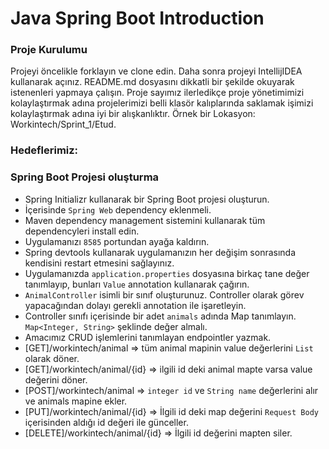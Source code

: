 #  Java Spring Boot Introduction

### Proje Kurulumu

Projeyi öncelikle forklayın ve clone edin.
Daha sonra projeyi IntellijIDEA kullanarak açınız. README.md dosyasını dikkatli bir şekilde okuyarak istenenleri yapmaya çalışın.
Proje sayımız ilerledikçe proje yönetimimizi kolaylaştırmak adına projelerimizi belli klasör kalıplarında saklamak işimizi kolaylaştırmak adına iyi bir alışkanlıktır.
Örnek bir Lokasyon: Workintech/Sprint_1/Etud.

### Hedeflerimiz:

### Spring Boot Projesi oluşturma

 * Spring Initializr kullanarak bir Spring Boot projesi oluşturun.
 * İçerisinde ```Spring Web``` dependency eklenmeli.
 * Maven dependency management sistemini kullanarak tüm dependencyleri install edin.
 * Uygulamanızı  ```8585``` portundan ayağa kaldırın.
 * Spring devtools kullanarak uygulamanızın her değişim sonrasında kendisini restart etmesini sağlayınız.
 * Uygulamanızda ```application.properties``` dosyasına birkaç tane değer tanımlayıp, bunları ```Value``` annotation kullanarak çağırın.
 * ```AnimalController``` isimli bir sınıf oluşturunuz. Controller olarak görev yapacağından dolayı gerekli annotation ile işaretleyin.
 * Controller sınıfı içerisinde bir adet ```animals``` adında Map tanımlayın. ```Map<Integer, String>``` şeklinde değer almalı.
 * Amacımız CRUD işlemlerini tanımlayan endpointler yazmak. 
 * [GET]/workintech/animal => tüm animal mapinin value değerlerini ```List``` olarak döner.
 * [GET]/workintech/animal/{id} => ilgili id deki animal mapte varsa value değerini döner.
 * [POST]/workintech/animal => ```integer id``` ve ```String name``` değerlerini alır ve animals mapine ekler.
 * [PUT]/workintech/animal/{id} => İlgili id deki map değerini ```Request Body``` içerisinden aldığı id değeri ile günceller.
 * [DELETE]/workintech/animal/{id} => İlgili id değerini mapten siler.
